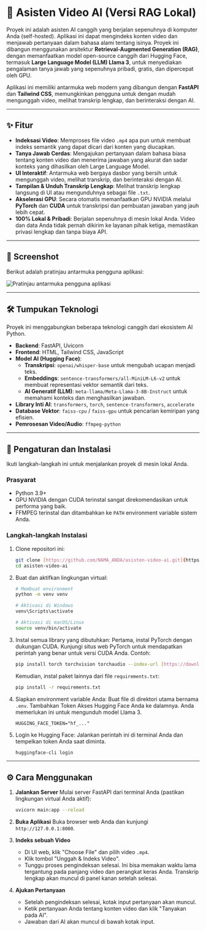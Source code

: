 # 🤖 Asisten Video AI (Versi RAG Lokal)

Proyek ini adalah asisten AI canggih yang berjalan sepenuhnya di komputer Anda (self-hosted). Aplikasi ini dapat mengindeks konten video dan menjawab pertanyaan dalam bahasa alami tentang isinya. Proyek ini dibangun menggunakan arsitektur **Retrieval-Augmented Generation (RAG)**, dengan memanfaatkan model open-source canggih dari Hugging Face, termasuk **Large Language Model (LLM) Llama 3**, untuk menyediakan pengalaman tanya jawab yang sepenuhnya pribadi, gratis, dan dipercepat oleh GPU.

Aplikasi ini memiliki antarmuka web modern yang dibangun dengan **FastAPI** dan **Tailwind CSS**, memungkinkan pengguna untuk dengan mudah mengunggah video, melihat transkrip lengkap, dan berinteraksi dengan AI.

---

## ✨ Fitur

* **Indeksasi Video**: Memproses file video `.mp4` apa pun untuk membuat indeks semantik yang dapat dicari dari konten yang diucapkan.
* **Tanya Jawab Cerdas**: Mengajukan pertanyaan dalam bahasa biasa tentang konten video dan menerima jawaban yang akurat dan sadar konteks yang dihasilkan oleh Large Language Model.
* **UI Interaktif**: Antarmuka web bergaya dasbor yang bersih untuk mengunggah video, melihat transkrip, dan berinteraksi dengan AI.
* **Tampilan & Unduh Transkrip Lengkap**: Melihat transkrip lengkap langsung di UI atau mengunduhnya sebagai file `.txt`.
* **Akselerasi GPU**: Secara otomatis memanfaatkan GPU NVIDIA melalui **PyTorch** dan **CUDA** untuk transkripsi dan pembuatan jawaban yang jauh lebih cepat.
* **100% Lokal & Pribadi**: Berjalan sepenuhnya di mesin lokal Anda. Video dan data Anda tidak pernah dikirim ke layanan pihak ketiga, memastikan privasi lengkap dan tanpa biaya API.

---

## 📸 Screenshot

Berikut adalah pratinjau antarmuka pengguna aplikasi:

![Pratinjau antarmuka pengguna aplikasi](https://raw.githubusercontent.com/NAMA_ANDA/asisten-video-ai/main/screenshots/dashboard.png)

---

## 🛠️ Tumpukan Teknologi

Proyek ini menggabungkan beberapa teknologi canggih dari ekosistem AI Python.

* **Backend**: FastAPI, Uvicorn
* **Frontend**: HTML, Tailwind CSS, JavaScript
* **Model AI (Hugging Face)**:
    * **Transkripsi**: `openai/whisper-base` untuk mengubah ucapan menjadi teks.
    * **Embeddings**: `sentence-transformers/all-MiniLM-L6-v2` untuk membuat representasi vektor semantik dari teks.
    * **AI Generatif (LLM)**: `meta-llama/Meta-Llama-3-8B-Instruct` untuk memahami konteks dan menghasilkan jawaban.
* **Library Inti AI**: `transformers`, `torch`, `sentence-transformers`, `accelerate`
* **Database Vektor**: `faiss-cpu` / `faiss-gpu` untuk pencarian kemiripan yang efisien.
* **Pemrosesan Video/Audio**: `ffmpeg-python`

---

## 🚀 Pengaturan dan Instalasi

Ikuti langkah-langkah ini untuk menjalankan proyek di mesin lokal Anda.

### Prasyarat

* Python 3.9+
* GPU NVIDIA dengan CUDA terinstal sangat direkomendasikan untuk performa yang baik.
* FFMPEG terinstal dan ditambahkan ke `PATH` environment variable sistem Anda.

### Langkah-langkah Instalasi

1.  Clone repositori ini:

    ```bash
    git clone [https://github.com/NAMA_ANDA/asisten-video-ai.git](https://github.com/NAMA_ANDA/asisten-video-ai.git)
    cd asisten-video-ai
    ```

2.  Buat dan aktifkan lingkungan virtual:

    ```bash
    # Membuat environment
    python -m venv venv
    
    # Aktivasi di Windows
    venv\Scripts\activate
    
    # Aktivasi di macOS/Linux
    source venv/bin/activate
    ```

3.  Instal semua library yang dibutuhkan:
    Pertama, instal PyTorch dengan dukungan CUDA. Kunjungi situs web PyTorch untuk mendapatkan perintah yang benar untuk versi CUDA Anda. Contoh:

    ```bash
    pip install torch torchvision torchaudio --index-url [https://download.pytorch.org/whl/cu121](https://download.pytorch.org/whl/cu121)
    ```

    Kemudian, instal paket lainnya dari file `requirements.txt`:

    ```bash
    pip install -r requirements.txt
    ```

4.  Siapkan environment variable Anda:
    Buat file di direktori utama bernama `.env`.
    Tambahkan Token Akses Hugging Face Anda ke dalamnya. Anda memerlukan ini untuk mengunduh model Llama 3.

    ```
    HUGGING_FACE_TOKEN="hf_..."
    ```

5.  Login ke Hugging Face:
    Jalankan perintah ini di terminal Anda dan tempelkan token Anda saat diminta.

    ```bash
    huggingface-cli login
    ```

---

## ⚙️ Cara Menggunakan

1.  **Jalankan Server**
    Mulai server FastAPI dari terminal Anda (pastikan lingkungan virtual Anda aktif):

    ```bash
    uvicorn main:app --reload
    ```

2.  **Buka Aplikasi**
    Buka browser web Anda dan kunjungi `http://127.0.0.1:8000`.

3.  **Indeks sebuah Video**
    * Di UI web, klik "Choose File" dan pilih video `.mp4`.
    * Klik tombol "Unggah & Indeks Video".
    * Tunggu proses pengindeksan selesai. Ini bisa memakan waktu lama tergantung pada panjang video dan perangkat keras Anda. Transkrip lengkap akan muncul di panel kanan setelah selesai.

4.  **Ajukan Pertanyaan**
    * Setelah pengindeksan selesai, kotak input pertanyaan akan muncul.
    * Ketik pertanyaan Anda tentang konten video dan klik "Tanyakan pada AI".
    * Jawaban dari AI akan muncul di bawah kotak input.
